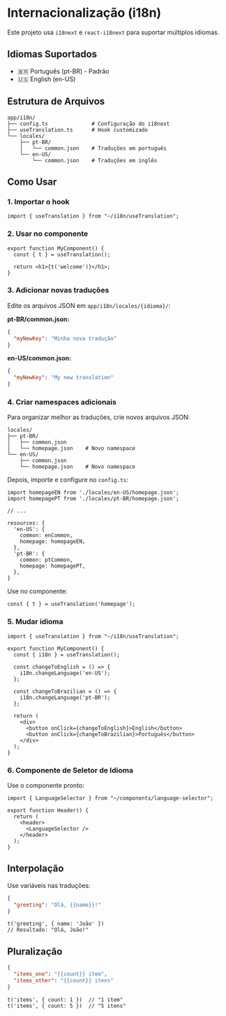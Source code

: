 # Internacionalização (i18n)

Este projeto usa `i18next` e `react-i18next` para suportar múltiplos idiomas.

## Idiomas Suportados

- 🇧🇷 Português (pt-BR) - Padrão
- 🇺🇸 English (en-US)

## Estrutura de Arquivos

```
app/i18n/
├── config.ts              # Configuração do i18next
├── useTranslation.ts      # Hook customizado
└── locales/
    ├── pt-BR/
    │   └── common.json    # Traduções em português
    └── en-US/
        └── common.json    # Traduções em inglês
```

## Como Usar

### 1. Importar o hook

```tsx
import { useTranslation } from "~/i18n/useTranslation";
```

### 2. Usar no componente

```tsx
export function MyComponent() {
  const { t } = useTranslation();

  return <h1>{t('welcome')}</h1>;
}
```

### 3. Adicionar novas traduções

Edite os arquivos JSON em `app/i18n/locales/{idioma}/`:

**pt-BR/common.json:**
```json
{
  "myNewKey": "Minha nova tradução"
}
```

**en-US/common.json:**
```json
{
  "myNewKey": "My new translation"
}
```

### 4. Criar namespaces adicionais

Para organizar melhor as traduções, crie novos arquivos JSON:

```
locales/
├── pt-BR/
│   ├── common.json
│   └── homepage.json    # Novo namespace
└── en-US/
    ├── common.json
    └── homepage.json    # Novo namespace
```

Depois, importe e configure no `config.ts`:

```tsx
import homepageEN from './locales/en-US/homepage.json';
import homepagePT from './locales/pt-BR/homepage.json';

// ...

resources: {
  'en-US': {
    common: enCommon,
    homepage: homepageEN,
  },
  'pt-BR': {
    common: ptCommon,
    homepage: homepagePT,
  },
}
```

Use no componente:

```tsx
const { t } = useTranslation('homepage');
```

### 5. Mudar idioma

```tsx
import { useTranslation } from "~/i18n/useTranslation";

export function MyComponent() {
  const { i18n } = useTranslation();

  const changeToEnglish = () => {
    i18n.changeLanguage('en-US');
  };

  const changeToBrazilian = () => {
    i18n.changeLanguage('pt-BR');
  };

  return (
    <div>
      <button onClick={changeToEnglish}>English</button>
      <button onClick={changeToBrazilian}>Português</button>
    </div>
  );
}
```

### 6. Componente de Seletor de Idioma

Use o componente pronto:

```tsx
import { LanguageSelector } from "~/components/language-selector";

export function Header() {
  return (
    <header>
      <LanguageSelector />
    </header>
  );
}
```

## Interpolação

Use variáveis nas traduções:

```json
{
  "greeting": "Olá, {{name}}!"
}
```

```tsx
t('greeting', { name: 'João' })
// Resultado: "Olá, João!"
```

## Pluralização

```json
{
  "items_one": "{{count}} item",
  "items_other": "{{count}} itens"
}
```

```tsx
t('items', { count: 1 })  // "1 item"
t('items', { count: 5 })  // "5 itens"
```
